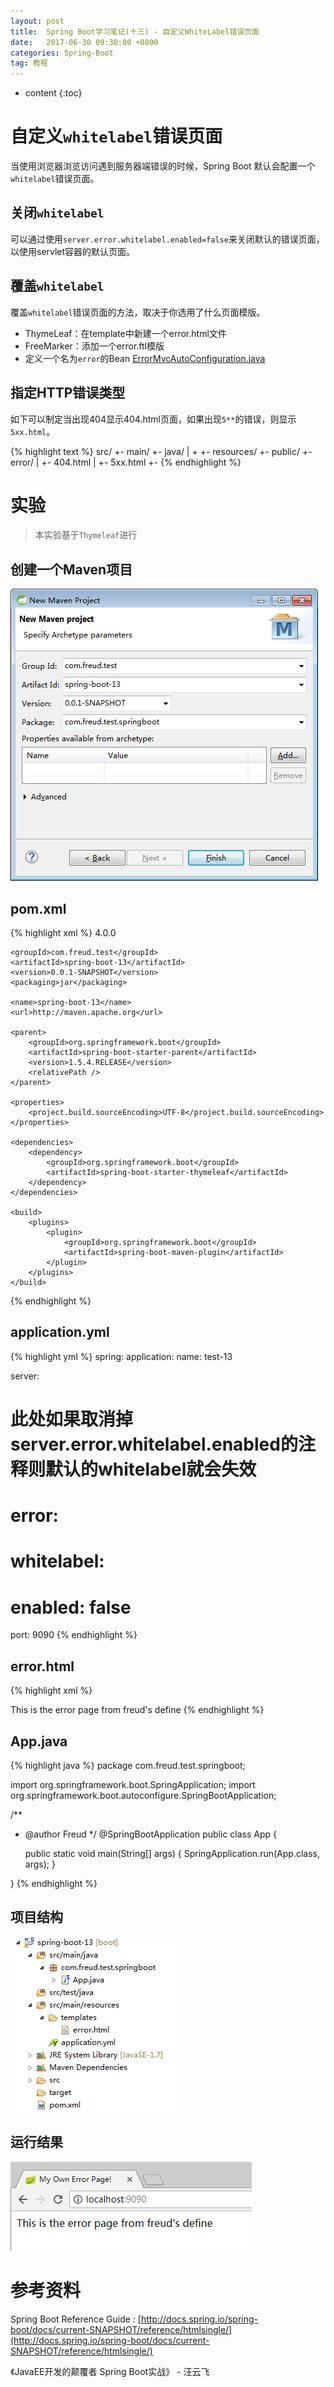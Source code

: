 ```yaml
---
layout: post
title:  Spring Boot学习笔记(十三) - 自定义WhiteLabel错误页面
date:   2017-06-30 09:30:00 +0800
categories: Spring-Boot
tag: 教程
---
```


* content
{:toc}


自定义`whitelabel`错误页面
==================

当使用浏览器浏览访问遇到服务器端错误的时候，Spring Boot 默认会配置一个`whitelabel`错误页面。

关闭`whitelabel`
------------------

可以通过使用`server.error.whitelabel.enabled=false`来关闭默认的错误页面，以使用servlet容器的默认页面。

覆盖`whitelabel`
------------------

覆盖`whitelabel`错误页面的方法，取决于你选用了什么页面模版。

+ ThymeLeaf：在template中新建一个error.html文件
+ FreeMarker：添加一个error.ftl模版
+ 定义一个名为`error`的Bean [ErrorMvcAutoConfiguration.java](https://github.com/spring-projects/spring-boot/blob/v1.5.4.RELEASE/spring-boot-autoconfigure/src/main/java/org/springframework/boot/autoconfigure/web/ErrorMvcAutoConfiguration.java)

指定HTTP错误类型
------------------

如下可以制定当出现404显示404.html页面，如果出现`5**`的错误，则显示`5xx.html`。

{% highlight text %}
src/
 +- main/
     +- java/
     |   + <source code>
     +- resources/
         +- public/
             +- error/
             |   +- 404.html
             |   +- 5xx.html
             +- <other public assets>
{% endhighlight %}


实验
==================

> 本实验基于`Thymeleaf`进行

创建一个Maven项目
------------------

![/images/blog/spring-boot/13-white-label-page/01-new-maven-project.png](/images/blog/spring-boot/13-white-label-page/01-new-maven-project.png)

pom.xml
------------------

{% highlight xml %}
<project xmlns="http://maven.apache.org/POM/4.0.0" xmlns:xsi="http://www.w3.org/2001/XMLSchema-instance"
	xsi:schemaLocation="http://maven.apache.org/POM/4.0.0 http://maven.apache.org/xsd/maven-4.0.0.xsd">
	<modelVersion>4.0.0</modelVersion>

	<groupId>com.freud.test</groupId>
	<artifactId>spring-boot-13</artifactId>
	<version>0.0.1-SNAPSHOT</version>
	<packaging>jar</packaging>

	<name>spring-boot-13</name>
	<url>http://maven.apache.org</url>

	<parent>
		<groupId>org.springframework.boot</groupId>
		<artifactId>spring-boot-starter-parent</artifactId>
		<version>1.5.4.RELEASE</version>
		<relativePath />
	</parent>

	<properties>
		<project.build.sourceEncoding>UTF-8</project.build.sourceEncoding>
	</properties>

	<dependencies>
		<dependency>
			<groupId>org.springframework.boot</groupId>
			<artifactId>spring-boot-starter-thymeleaf</artifactId>
		</dependency>
	</dependencies>

	<build>
		<plugins>
			<plugin>
				<groupId>org.springframework.boot</groupId>
				<artifactId>spring-boot-maven-plugin</artifactId>
			</plugin>
		</plugins>
	</build>

</project>
{% endhighlight %}

application.yml
------------------

{% highlight yml %}
spring:
  application:
    name: test-13
    
server: 
#  此处如果取消掉server.error.whitelabel.enabled的注释则默认的whitelabel就会失效
#  error:
#    whitelabel:
#      enabled: false
  port: 9090
{% endhighlight %}

error.html
------------------

{% highlight xml %}
<!DOCTYPE html>
<html>
	<head>
		<title>My Own Error Page!</title>
	</head>
	<body>
		This is the error page from freud's define
	</body>
</html>
{% endhighlight %}

App.java
------------------

{% highlight java %}
package com.freud.test.springboot;

import org.springframework.boot.SpringApplication;
import org.springframework.boot.autoconfigure.SpringBootApplication;

/**
 * @author Freud
 */
@SpringBootApplication
public class App {

	public static void main(String[] args) {
		SpringApplication.run(App.class, args);
	}

}
{% endhighlight %}

项目结构
------------------

![/images/blog/spring-boot/13-white-label-page/02-project-hierarchy.png](/images/blog/spring-boot/13-white-label-page/02-project-hierarchy.png)

运行结果
------------------

![/images/blog/spring-boot/13-white-label-page/03-explorer-run-result.png](/images/blog/spring-boot/13-white-label-page/03-explorer-run-result.png)


参考资料
==================

Spring Boot Reference Guide : [http://docs.spring.io/spring-boot/docs/current-SNAPSHOT/reference/htmlsingle/](http://docs.spring.io/spring-boot/docs/current-SNAPSHOT/reference/htmlsingle/)

《JavaEE开发的颠覆者 Spring Boot实战》 - 汪云飞